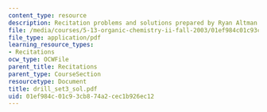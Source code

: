 ```yaml
---
content_type: resource
description: Recitation problems and solutions prepared by Ryan Altman.
file: /media/courses/5-13-organic-chemistry-ii-fall-2003/01ef984c01c93cb874a2cec1b926ec12_drill_set3_sol.pdf
file_type: application/pdf
learning_resource_types:
- Recitations
ocw_type: OCWFile
parent_title: Recitations
parent_type: CourseSection
resourcetype: Document
title: drill_set3_sol.pdf
uid: 01ef984c-01c9-3cb8-74a2-cec1b926ec12
---
```

